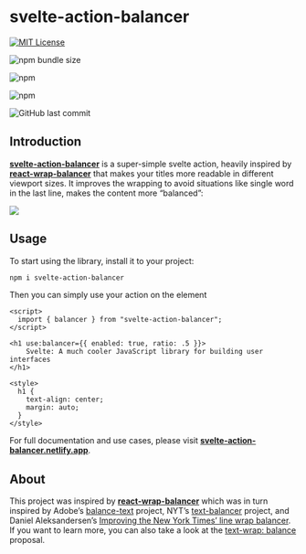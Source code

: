 # svelte-action-balancer

[![MIT License](https://img.shields.io/badge/License-MIT-green.svg)](https://choosealicense.com/licenses/mit/)

![npm bundle size](https://img.shields.io/bundlephobia/minzip/svelte-action-balancer)

![npm](https://img.shields.io/npm/v/svelte-action-balancer)

![npm](https://img.shields.io/npm/dt/svelte-action-balancer)

![GitHub last commit](https://img.shields.io/github/last-commit/paoloricciuti/svelte-action-balancer)

## Introduction

[**svelte-action-balancer**](https://svelte-action-balancer.netlify.app) is a super-simple svelte action, heavily inspired by [**react-wrap-balancer**](https://github.com/shuding/react-wrap-balancer) that makes your titles more readable in different viewport sizes. It improves the wrapping to avoid situations like single word in the last line, makes the content more “balanced”:

![](.github/demo.gif)

## Usage

To start using the library, install it to your project:

```bash
npm i svelte-action-balancer
```

Then you can simply use your action on the element

```svelte
<script>
  import { balancer } from "svelte-action-balancer";
</script>

<h1 use:balancer={{ enabled: true, ratio: .5 }}>
    Svelte: A much cooler JavaScript library for building user interfaces
</h1>

<style>
  h1 {
    text-align: center;
    margin: auto;
  }
</style>

```

For full documentation and use cases, please visit [**svelte-action-balancer.netlify.app**](https://react-wrap-balancer.vercel.app).

## About

This project was inspired by [**react-wrap-balancer**](https://github.com/shuding/react-wrap-balancer) which was in turn inspired by Adobe’s [balance-text](https://github.com/adobe/balance-text) project, NYT’s [text-balancer](https://github.com/nytimes/text-balancer) project, and Daniel Aleksandersen’s [Improving the New York Times’ line wrap balancer](https://www.ctrl.blog/entry/text-wrap-balance.html). If you want to learn more, you can also take a look at the [text-wrap: balance](https://drafts.csswg.org/css-text-4/#text-wrap) proposal.